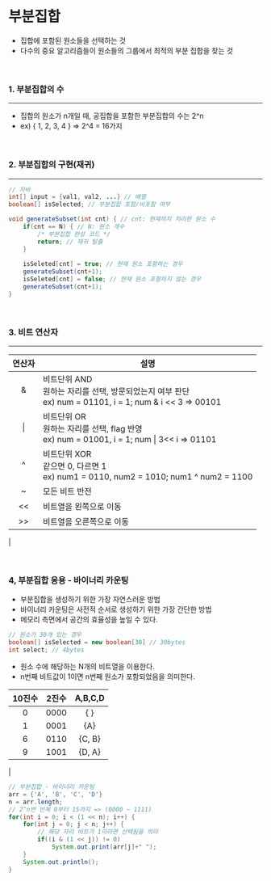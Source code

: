 # 부분집합

+ 집합에 포함된 원소들을 선택하는 것
+ 다수의 중요 알고리즘들이 원소들의 그룹에서 최적의 부분 집합을 찾는 것

<br>

### 1. 부분집합의 수
***
+ 집합의 원소가 n개일 때, 공집합을 포함한 부분집합의 수는 2^n
+ ex) { 1, 2, 3, 4 } => 2^4 = 16가지

<br>

### 2. 부분집합의 구현(재귀)
***
```java
// 자바
int[] input = {val1, val2, ...} // 배열
boolean[] isSelected; // 부분집합 포함/비포함 여부

void generateSubset(int cnt) { // cnt: 현재까지 처리한 원소 수
    if(cnt == N) { // N: 원소 개수
        /* 부분집합 완성 코드 */
        return; // 재귀 탈출
    }
    
    isSeleted[cnt] = true; // 현재 원소 포함하는 경우
    generateSubset(cnt+1);
    isSeleted[cnt] = false; // 현재 원소 포함하지 않는 경우
    generateSubset(cnt+1);
}
```

<br>

### 3. 비트 연산자
***
|연산자|설명|
|:--:|----|
| & |비트단위 AND <br> 원하는 자리를 선택, 방문되었는지 여부 판단 <br> ex) num = 01101, i  = 1; num & i << 3 => 00101|
| \| |비트단위 OR <br> 원하는 자리를 선택, flag 반영 <br> ex) num = 01001, i = 1; num \| 3<< i => 01101 |
| ^ | 비트단위 XOR <br> 같으면 0, 다르면 1 <br> ex) num1 = 0110, num2 = 1010; num1 ^ num2 = 1100 |
| ~ | 모든 비트 반전 |
| <<| 비트열을 왼쪽으로 이동|
|>> | 비트열을 오른쪽으로 이동|
|

<br>

### 4, 부분집합 응용 - 바이너리 카운팅
+ 부분집합을 생성하기 위한 가장 자연스러운 방법
+ 바이너리 카운팅은 사전적 순서로 생성하기 위한 가장 간단한 방법
+ 메모리 측면에서 공간의 효율성을 높일 수 있다.
```java
// 원소가 30개 있는 경우
boolean[] isSelected = new boolean[30] // 30bytes
int select; // 4bytes
```
+ 원소 수에 해당하는 N개의 비트열을 이용한다.
+ n번째 비트값이 1이면 n번째 원소가 포함되었음을 의미한다.

|10진수|2진수|A,B,C,D|
|:--:|:----:|:-------:|
  0  | 0000 |    { }  |
  1  | 0001 |   {A}   |
  6  | 0110 |  {C, B} |
  9  | 1001 |  {D, A} |
|

```java
// 부분집합 - 바이너리 카운팅
arr = {'A', 'B', 'C', 'D'}
n = arr.length;
// 2^n번 반복 0부터 15까지 => (0000 ~ 1111)
for(int i = 0; i < (1 << n); i++) { 
	for(int j = 0; j < n; j++) {
        // 해당 자리 비트가 1이라면 선택됨을 의미
		if((i & (1 << j)) != 0) 
			System.out.print(arr[j]+" ");
	}
	System.out.println();
}
```




